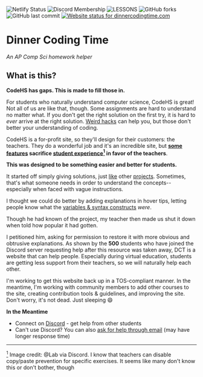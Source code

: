 ![Netlify Status](https://api.netlify.com/api/v1/badges/eb92d180-6ab2-47db-9672-07129c6c56aa/deploy-status)
![Discord Membership](https://discord.com/api/guilds/826644184567119952/widget.png)
![LESSONS](https://img.shields.io/badge/CodeHS%20Lessons-208-green?style=flat)
![GitHub forks](https://img.shields.io/github/forks/coleh2/dinner-coding-time?style=flat)
![GitHub last commit](https://img.shields.io/github/last-commit/coleh2/dinner-coding-time?style=flat)
[![Website status for dinnercodingtime.com](https://img.shields.io/website-up-down-green-red/https/dinnercodingtime.com.svg)](https://dinnercodingtime.com/)
# Dinner Coding Time
*An AP Comp Sci homework helper*



## What is this?

**CodeHS has gaps. This is made to fill those in.**

For students who naturally understand computer science, CodeHS is great! Not all of us are like that, though.
Some assignments are hard to understand no matter what. If you don't get the right solution on the first try, it is hard to *ever* arrive at the right solution.
[Weird hacks](https://dinnercodingtime.com/error-almanac/nosuchelementexception) can help you, but those don't better your understanding of coding. 

CodeHS is a for-profit site, so they'll design for their customers: the teachers. 
They do a wonderful job and it's an incredible site, but __[some features](https://help.codehs.com/en/articles/1108168-preventing-copy-paste-on-student-assignments)
sacrifice [student experience](https://ibb.co/c1PWr1P)[<sup id="foot-back-1">1</sup>](#foot-1) in favor of the teachers__. 

**This was designed to be something easier and better for students.**

It started off simply giving solutions, just [like](https://github.com/Tanner1638/CodeHS-APCS-Java) other [projects](https://github.com/EntityKunG/CodeHs-Answers-Unit8-9).
Sometimes, that's what someone needs in order to understand the concepts-- especially when faced with vague instructions.

I thought we could do better by adding explanations in hover tips, letting people know what the [variables & syntax constructs](/public/assets/explainer.js) *were*.

Though he had known of the project, my teacher then made us shut it down when told how popular it had gotten.

I petitioned him, asking for permission to restore it with more obvious and obtrusive explanations.
As shown by the **500** students who have joined the Discord server requesting help after this resource was taken away, DCT is a website that can help people.
Especially during virtual education, students are getting less support from their teachers, so we will naturally help each other.

I'm working to get this website back up in a TOS-compliant manner.
In the meantime, I'm working with community members to add other courses to the site, creating contribution tools & guidelines, and improving the site. Don't worry,
it's not dead. Just sleeping :smile:

**In the Meantime**

- Connect on [Discord](https://discord.gg/XGbgDjGa5J) - get help from other students
- Can't use Discord? You can also [ask for help through email](mailto:contact@dinnercodingtime.com) (may have longer response time)

---

[<sup id="foot-1">1</sup>](#foot-back-1) Image credit: @Lab via Discord. I know that teachers can disable copy/paste prevention for specific exercises. 
It seems like many don't know this or don't bother, though
